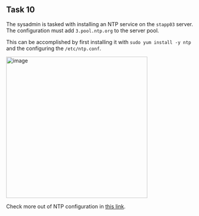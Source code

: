 ## Task 10

The sysadmin is tasked with installing an NTP service on the `stapp03` server. The configuration must add `3.pool.ntp.org` to the server pool.

This can be accomplished by first installing it with `sudo yum install -y ntp` and the configuring the `/etc/ntp.conf`.

<img width="380" alt="image" src="https://github.com/kmilach/kodekloud-engineer/assets/53876300/1a61bb02-0823-4b1c-aaa2-b1ad8b124090">

Check more out of NTP configuration in [this link](https://www.geeksforgeeks.org/ntp-configuration-in-centos/).
